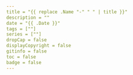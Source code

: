 ```yaml
---
title = "{{ replace .Name "-" " " | title }}"
description = ""
date = "{{ .Date }}"
tags = [""]
series = [""]
dropCap = false
displayCopyright = false
gitinfo = false
toc = false
badge = false
---
```


